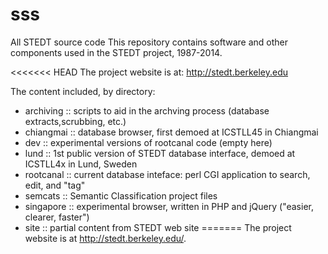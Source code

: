 sss
===

All STEDT source code
This repository contains software and other components used in the
STEDT project, 1987-2014.

<<<<<<< HEAD
The project website is at: http://stedt.berkeley.edu

The content included, by directory:

* archiving :: scripts to aid in the archving process (database extracts,scrubbing, etc.)
* chiangmai :: database browser, first demoed at ICSTLL45 in Chiangmai
* dev :: experimental versions of rootcanal code (empty here)
* lund :: 1st public version of STEDT database interface, demoed at ICSTLL4x in Lund, Sweden
* rootcanal :: current database inteface: perl CGI application to search, edit, and "tag"
* semcats :: Semantic Classification project files
* singapore :: experimental browser, written in PHP and jQuery ("easier, clearer, faster")
* site :: partial content from STEDT web site
=======
The project website is at <http://stedt.berkeley.edu/>.
